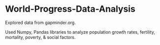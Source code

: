 # World-Progress-Data-Analysis

Explored data from gapminder.org.

Used Numpy, Pandas libraries to analyze population growth rates, fertility, mortality, poverty, & social factors.
